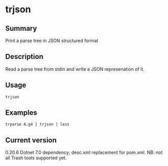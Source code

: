 # trjson

## Summary

Print a parse tree in JSON structured format

## Description

Read a parse tree from stdin and write a JSON represenation of it.

## Usage

    trjson

## Examples

    trparse A.g4 | trjson | less

## Current version

0.20.6 Dotnet 7.0 dependency; desc.xml replacement for pom.xml. NB: not all Trash tools supported yet.
